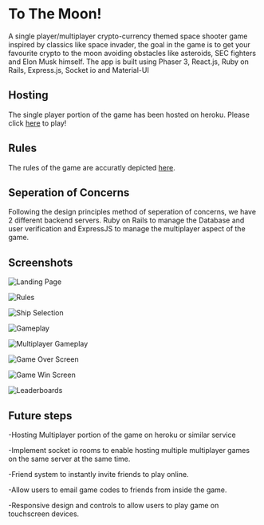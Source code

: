# To The Moon!
A single player/multiplayer crypto-currency themed space shooter game inspired by classics like space invader, the goal in the game is to get your favourite crypto to the moon avoiding obstacles like asteroids, SEC fighters and Elon Musk himself. The app is built using Phaser 3, React.js, Ruby on Rails, Express.js, Socket io and Material-UI

## Hosting
The single player portion of the game has been hosted on heroku. Please click [here](https://to-the-moon-game.herokuapp.com/) to play!

## Rules
The rules of the game are accuratly depicted [here](https://to-the-moon-game.herokuapp.com/rules).

## Seperation of Concerns
Following the design principles method of seperation of concerns, we have 2 different backend servers. Ruby on Rails to manage the Database and user verification and ExpressJS to manage the multiplayer aspect of the game.

## Screenshots

![Landing Page](https://github.com/mhassan-hub/to-the-moon/blob/main/screenshots/Screenshot%20from%202021-06-20%2020-23-42.png?raw=true "Landing Page")

![Rules](https://github.com/mhassan-hub/to-the-moon/blob/main/screenshots/Screenshot%20from%202021-06-20%2020-24-11.png?raw=true "Rules")

![Ship Selection](https://github.com/mhassan-hub/to-the-moon/blob/main/screenshots/Screenshot%20from%202021-06-20%2020-26-03.png?raw=true "Ship Selection")

![Gameplay](https://github.com/mhassan-hub/to-the-moon/blob/main/screenshots/Screenshot%20from%202021-06-20%2020-26-47.png?raw=true "Gameplay")

![Multiplayer Gameplay](https://github.com/mhassan-hub/to-the-moon/blob/main/screenshots/Screenshot%20from%202021-06-20%2021-28-54.png?raw=true "Multiplayer Gameplay")

![Game Over Screen](https://github.com/mhassan-hub/to-the-moon/blob/main/screenshots/Screenshot%20from%202021-06-20%2020-27-25.png?raw=true "Game Over Screen")

![Game Win Screen](https://github.com/mhassan-hub/to-the-moon/blob/main/screenshots/Screenshot%20from%202021-06-20%2020-35-25.png?raw=true "Game Win Screen")

![Leaderboards](https://github.com/mhassan-hub/to-the-moon/blob/main/screenshots/Screenshot%20from%202021-06-20%2020-37-42.png?raw=true "Leaderboards")

## Future steps
-Hosting Multiplayer portion of the game on heroku or similar service

-Implement socket io rooms to enable hosting multiple multiplayer games on the same server at the same time.

-Friend system to instantly invite friends to play online.

-Allow users to email game codes to friends from inside the game.

-Responsive design and controls to allow users to play game on touchscreen devices.
